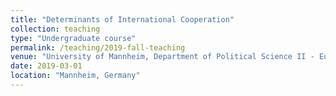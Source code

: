```yaml
---
title: "Determinants of International Cooperation"
collection: teaching
type: "Undergraduate course"
permalink: /teaching/2019-fall-teaching
venue: "University of Mannheim, Department of Political Science II - European Politics"
date: 2019-03-01
location: "Mannheim, Germany"
---
```


